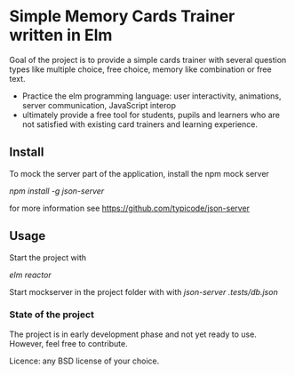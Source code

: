 # Simple Memory Cards Trainer written in Elm

Goal of the project is to provide a simple cards trainer with several question types like multiple choice, free choice, memory like combination or free text.
- Practice the elm programming language: user interactivity, animations, server communication, JavaScript interop
- ultimately provide a free tool for students, pupils and learners who are not satisfied with existing card trainers and learning experience.

## Install

To mock the server part of the application, install the npm mock server

_npm install -g json-server_

for more information see https://github.com/typicode/json-server

## Usage
Start the project with

_elm reactor_

Start mockserver in the project folder with with
_json-server .tests/db.json_


### State of the project

The project is in early development phase and not yet ready to use. However, feel free to contribute.

Licence: any BSD license of your choice. 
